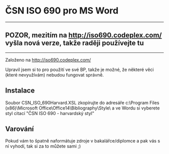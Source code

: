 # ČSN ISO 690 pro MS Word


----------
## POZOR, mezitím na http://iso690.codeplex.com/ vyšla nová verze, takže raději používejte tu
------------




Založeno na http://iso690.codeplex.com/

Upravil jsem si to pro použití ve své BP, takže je možné, že některé věci  (které nevyužívám) nebudou fungovat správně.


## Instalace
Soubor CSN_ISO_690Harvard.XSL zkopírujte do adresáře c:\Program Files (x86)\Microsoft Office\Office14\Bibliography\Style\ a ve Wordu si vyberete styl citací "ČSN ISO 690 - harvardský styl"

## Varování
Pokud vám to špatně naformátuje zdroje v bakalářce/diplomce a pak vás s ní vyhodí, tak si za to můžete sami ;)
